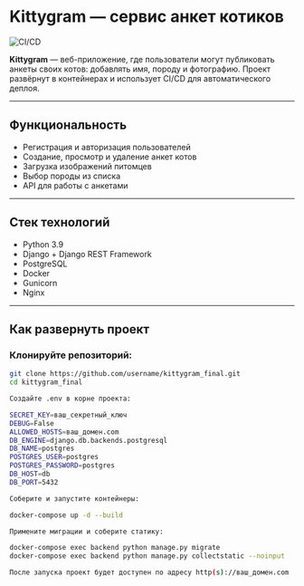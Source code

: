 # Kittygram — сервис анкет котиков

![CI/CD](https://github.com/NChikurov/kittygram_final/actions/workflows/main.yml/badge.svg)

**Kittygram** — веб-приложение, где пользователи могут публиковать анкеты своих котов: добавлять имя, породу и фотографию. Проект развёрнут в контейнерах и использует CI/CD для автоматического деплоя.

---

## Функциональность

- Регистрация и авторизация пользователей
- Создание, просмотр и удаление анкет котов
- Загрузка изображений питомцев
- Выбор породы из списка
- API для работы с анкетами

---

## Стек технологий

- Python 3.9
- Django + Django REST Framework
- PostgreSQL
- Docker
- Gunicorn
- Nginx

---

## Как развернуть проект

### Клонируйте репозиторий:

```bash
git clone https://github.com/username/kittygram_final.git
cd kittygram_final

Создайте .env в корне проекта:

SECRET_KEY=ваш_секретный_ключ
DEBUG=False
ALLOWED_HOSTS=ваш_домен.com
DB_ENGINE=django.db.backends.postgresql
DB_NAME=postgres
POSTGRES_USER=postgres
POSTGRES_PASSWORD=postgres
DB_HOST=db
DB_PORT=5432

Соберите и запустите контейнеры:

docker-compose up -d --build

Примените миграции и соберите статику:

docker-compose exec backend python manage.py migrate
docker-compose exec backend python manage.py collectstatic --noinput

После запуска проект будет доступен по адресу http(s)://ваш_домен.com
